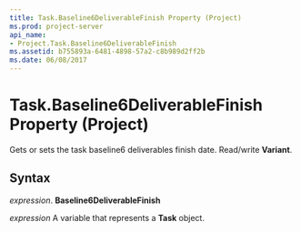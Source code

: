 ```yaml
---
title: Task.Baseline6DeliverableFinish Property (Project)
ms.prod: project-server
api_name:
- Project.Task.Baseline6DeliverableFinish
ms.assetid: b755893a-6481-4898-57a2-c8b989d2ff2b
ms.date: 06/08/2017
---
```



# Task.Baseline6DeliverableFinish Property (Project)

Gets or sets the task baseline6 deliverables finish date. Read/write **Variant**.


## Syntax

 _expression_. **Baseline6DeliverableFinish**

 _expression_ A variable that represents a **Task** object.


